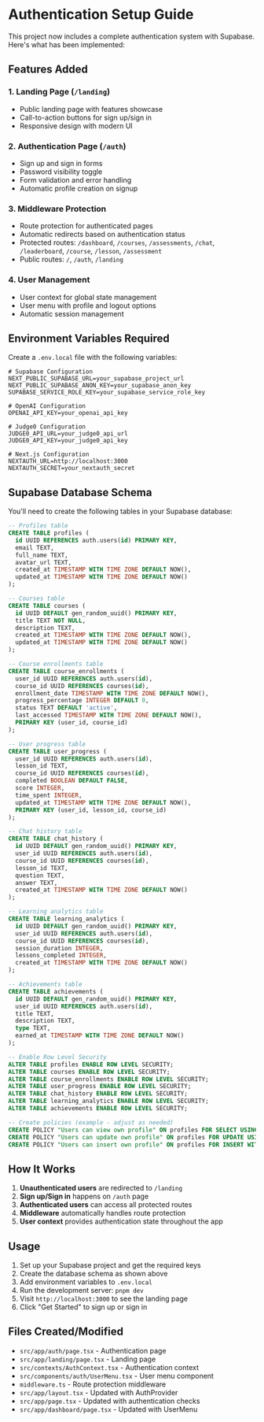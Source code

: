 # Authentication Setup Guide

This project now includes a complete authentication system with Supabase. Here's what has been implemented:

## Features Added

### 1. Landing Page (`/landing`)
- Public landing page with features showcase
- Call-to-action buttons for sign up/sign in
- Responsive design with modern UI

### 2. Authentication Page (`/auth`)
- Sign up and sign in forms
- Password visibility toggle
- Form validation and error handling
- Automatic profile creation on signup

### 3. Middleware Protection
- Route protection for authenticated pages
- Automatic redirects based on authentication status
- Protected routes: `/dashboard`, `/courses`, `/assessments`, `/chat`, `/leaderboard`, `/course`, `/lesson`, `/assessment`
- Public routes: `/`, `/auth`, `/landing`

### 4. User Management
- User context for global state management
- User menu with profile and logout options
- Automatic session management

## Environment Variables Required

Create a `.env.local` file with the following variables:

```env
# Supabase Configuration
NEXT_PUBLIC_SUPABASE_URL=your_supabase_project_url
NEXT_PUBLIC_SUPABASE_ANON_KEY=your_supabase_anon_key
SUPABASE_SERVICE_ROLE_KEY=your_supabase_service_role_key

# OpenAI Configuration
OPENAI_API_KEY=your_openai_api_key

# Judge0 Configuration
JUDGE0_API_URL=your_judge0_api_url
JUDGE0_API_KEY=your_judge0_api_key

# Next.js Configuration
NEXTAUTH_URL=http://localhost:3000
NEXTAUTH_SECRET=your_nextauth_secret
```

## Supabase Database Schema

You'll need to create the following tables in your Supabase database:

```sql
-- Profiles table
CREATE TABLE profiles (
  id UUID REFERENCES auth.users(id) PRIMARY KEY,
  email TEXT,
  full_name TEXT,
  avatar_url TEXT,
  created_at TIMESTAMP WITH TIME ZONE DEFAULT NOW(),
  updated_at TIMESTAMP WITH TIME ZONE DEFAULT NOW()
);

-- Courses table
CREATE TABLE courses (
  id UUID DEFAULT gen_random_uuid() PRIMARY KEY,
  title TEXT NOT NULL,
  description TEXT,
  created_at TIMESTAMP WITH TIME ZONE DEFAULT NOW(),
  updated_at TIMESTAMP WITH TIME ZONE DEFAULT NOW()
);

-- Course enrollments table
CREATE TABLE course_enrollments (
  user_id UUID REFERENCES auth.users(id),
  course_id UUID REFERENCES courses(id),
  enrollment_date TIMESTAMP WITH TIME ZONE DEFAULT NOW(),
  progress_percentage INTEGER DEFAULT 0,
  status TEXT DEFAULT 'active',
  last_accessed TIMESTAMP WITH TIME ZONE DEFAULT NOW(),
  PRIMARY KEY (user_id, course_id)
);

-- User progress table
CREATE TABLE user_progress (
  user_id UUID REFERENCES auth.users(id),
  lesson_id TEXT,
  course_id UUID REFERENCES courses(id),
  completed BOOLEAN DEFAULT FALSE,
  score INTEGER,
  time_spent INTEGER,
  updated_at TIMESTAMP WITH TIME ZONE DEFAULT NOW(),
  PRIMARY KEY (user_id, lesson_id, course_id)
);

-- Chat history table
CREATE TABLE chat_history (
  id UUID DEFAULT gen_random_uuid() PRIMARY KEY,
  user_id UUID REFERENCES auth.users(id),
  course_id UUID REFERENCES courses(id),
  lesson_id TEXT,
  question TEXT,
  answer TEXT,
  created_at TIMESTAMP WITH TIME ZONE DEFAULT NOW()
);

-- Learning analytics table
CREATE TABLE learning_analytics (
  id UUID DEFAULT gen_random_uuid() PRIMARY KEY,
  user_id UUID REFERENCES auth.users(id),
  course_id UUID REFERENCES courses(id),
  session_duration INTEGER,
  lessons_completed INTEGER,
  created_at TIMESTAMP WITH TIME ZONE DEFAULT NOW()
);

-- Achievements table
CREATE TABLE achievements (
  id UUID DEFAULT gen_random_uuid() PRIMARY KEY,
  user_id UUID REFERENCES auth.users(id),
  title TEXT,
  description TEXT,
  type TEXT,
  earned_at TIMESTAMP WITH TIME ZONE DEFAULT NOW()
);

-- Enable Row Level Security
ALTER TABLE profiles ENABLE ROW LEVEL SECURITY;
ALTER TABLE courses ENABLE ROW LEVEL SECURITY;
ALTER TABLE course_enrollments ENABLE ROW LEVEL SECURITY;
ALTER TABLE user_progress ENABLE ROW LEVEL SECURITY;
ALTER TABLE chat_history ENABLE ROW LEVEL SECURITY;
ALTER TABLE learning_analytics ENABLE ROW LEVEL SECURITY;
ALTER TABLE achievements ENABLE ROW LEVEL SECURITY;

-- Create policies (example - adjust as needed)
CREATE POLICY "Users can view own profile" ON profiles FOR SELECT USING (auth.uid() = id);
CREATE POLICY "Users can update own profile" ON profiles FOR UPDATE USING (auth.uid() = id);
CREATE POLICY "Users can insert own profile" ON profiles FOR INSERT WITH CHECK (auth.uid() = id);
```

## How It Works

1. **Unauthenticated users** are redirected to `/landing`
2. **Sign up/Sign in** happens on `/auth` page
3. **Authenticated users** can access all protected routes
4. **Middleware** automatically handles route protection
5. **User context** provides authentication state throughout the app

## Usage

1. Set up your Supabase project and get the required keys
2. Create the database schema as shown above
3. Add environment variables to `.env.local`
4. Run the development server: `pnpm dev`
5. Visit `http://localhost:3000` to see the landing page
6. Click "Get Started" to sign up or sign in

## Files Created/Modified

- `src/app/auth/page.tsx` - Authentication page
- `src/app/landing/page.tsx` - Landing page
- `src/contexts/AuthContext.tsx` - Authentication context
- `src/components/auth/UserMenu.tsx` - User menu component
- `middleware.ts` - Route protection middleware
- `src/app/layout.tsx` - Updated with AuthProvider
- `src/app/page.tsx` - Updated with authentication checks
- `src/app/dashboard/page.tsx` - Updated with UserMenu
